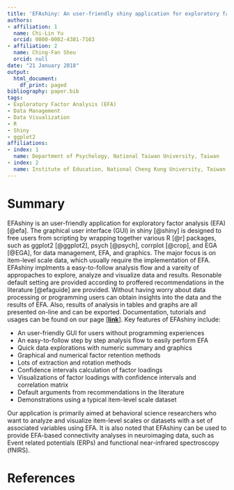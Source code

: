 ```yaml
---
title: 'EFAshiny: An user-friendly shiny application for exploratory factor analysis'
authors:
- affiliation: 1
  name: Chi-Lin Yu
  orcid: 0000-0002-4381-7163
- affiliation: 2
  name: Ching-Fan Sheu
  orcid: null
date: "21 January 2018"
output:
  html_document:
    df_print: paged
bibliography: paper.bib
tags:
- Exploratory Factor Analysis (EFA)
- Data Management
- Data Visualization
- R
- Shiny
- ggplot2
affiliations:
- index: 1
  name: Department of Psychology, National Taiwan University, Taiwan
- index: 2
  name: Institute of Education, National Cheng Kung University, Taiwan
---
```


# Summary

EFAshiny is an user-friendly application for exploratory factor analysis (EFA) [@efa]. The graphical user interface (GUI) in shiny [@shiny] is designed to free users from scripting by wrapping together various R [@r] packages, such as ggplot2 [@ggplot2], psych [@psych], corrplot [@crop], and EGA [@EGA], for data management, EFA, and graphics. The major focus is on item-level scale data, which usually require the implementation of EFA. EFAshiny implments a easy-to-follow analysis flow and a vareity of appropaches to explore, analyze and visualize data and results. Resonable default setting are provided according to proffered recommendations in the literature [@efaguide] are provided. Without having worry about data processing or programming users can obtain insights into the data and the results of EFA. Also, results of analysis in tables and graphs are all presented on-line and can be exported. Documentation, tutorials and usages can be found on our page [[**link**](https://github.com/PsyChiLin/EFAshiny)]. Key features of EFAshiny include:
- An user-friendly GUI for users without programming experiences
- An easy-to-follow step by step analysis flow to easily perform EFA 
- Quick data explorations with numeric summary and graphics
- Graphical and numerical factor retention methods
- Lots of extraction and rotation methods
- Confidence intervals calculation of factor loadings
- Visualizations of factor loadings with confidence intervals and correlation matrix
- Default arguments from recommendations in the literature
- Demonstrations using a typical item-level scale dataset 

Our application is primarily aimed at behavioral science researchers who want to analyze and visualize item-level scales or datasets with a set of associated variables using EFA. It is also noted that EFAshiny can be used to provide EFA-based connectivity analyses in neuroimaging data, such as Event related potentials (ERPs) and functional near-infrared spectroscopy (fNIRS).

# References